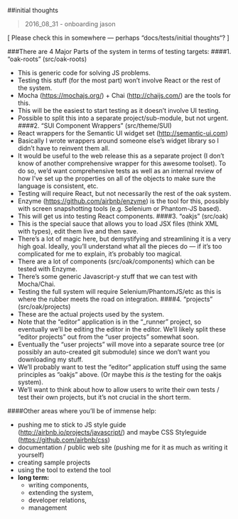 ##initial thoughts
> 2016_08_31 - onboarding jason

[ Please check this in somewhere — perhaps “docs/tests/initial thoughts“? ]

###There are 4 Major Parts of the system in terms of testing targets:
####1. “oak-roots” (src/oak-roots)
- This is generic code for solving JS problems.
- Testing this stuff (for the most part) won’t involve React or the rest of the system.
- Mocha (https://mochajs.org/) + Chai (http://chaijs.com/) are the tools for this.
- This will be the easiest to start testing as it doesn’t involve UI testing.
- Possible to split this into a separate project/sub-module, but not urgent.
####2. “SUI Component Wrappers” (src/theme/SUI)
- React wrappers for the Semantic UI widget set (http://semantic-ui.com)
- Basically I wrote wrappers around someone else’s widget library so I didn’t have to reinvent them all.
- It would be useful to the web release this as a separate project (I don’t know of another comprehensive wrapper for this awesome toolset).  To do so, we’d want comprehensive tests as well as an internal review of how I’ve set up the properties on all of the objects to make sure the language is consistent, etc.
- Testing will require React, but not necessarily the rest of the oak system.
- Enzyme (https://github.com/airbnb/enzyme) is the tool for this, possibly with screen snapshotting tools (e.g. Selenium or Phantom-JS based).
- This will get us into testing React components.
####3. “oakjs” (src/oak)
- This is the special sauce that allows you to load JSX files (think XML with types), edit them live and then save.
- There’s a lot of magic here, but demystifying and streamlining it is a very high goal.  Ideally, you’ll understand what all the pieces do — if it’s too complicated for me to explain, it’s probably too magical.
- There are a lot of components (src/oak/components) which can be tested with Enzyme.
- There’s some generic Javascript-y stuff that we can test with Mocha/Chai.
- Testing the full system will require Selenium/PhantomJS/etc as this is where the rubber meets the road on integration.
####4. “projects” (src/oak/projects)
- These are the actual projects used by the system.
- Note that the “editor” application is in the “_runner” project, so eventually we’ll be editing the editor in the editor.  We’ll likely split these “editor projects” out from the “user projects” somewhat soon.
- Eventually the “user projects” will move into a separate source tree (or possibly an auto-created git submodule) since we don’t want you downloading my stuff.
- We’ll probably want to test the “editor” application stuff using the same principles as “oakjs” above. (Or maybe this *is* the testing for the oakjs system).
- We’ll want to think about how to allow users to write their own tests / test their own projects, but it’s not crucial in the short term.


####Other areas where you’ll be of immense help:
- pushing me to stick to JS style guide (http://airbnb.io/projects/javascript/) and maybe CSS Styleguide (https://github.com/airbnb/css)
- documentation / public web site (pushing me for it as much as writing it yourself)
- creating sample projects
- using the tool to extend the tool
- **long term:**
     - writing components,
     - extending the system,
     - developer relations,
     - management
